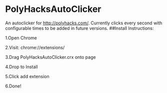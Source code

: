 # PolyHacksAutoClicker
An autoclicker for http://polyhacks.com/. Currently clicks every second with configurable times to be added in future versions.
##Install Instructions:

1.Open Chrome

2.Visit: chrome://extensions/

3.Drag PolyHacksAutoClicker.crx onto page

4.Drop to Install

5.Click add extension

6.Done!
